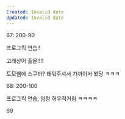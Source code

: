 ```yaml
---
Created: Invalid date
Updated: Invalid date
---
```

67: 200-90

프로그킥 연습!!

고래상어 출몰!!!!

토모쌤에 스쿠터? 태워주셔서 가까이서 봤당 ㅋㅋㅋ

68: 200-100

프로그킥 연습, 엄청 허우적거림 ㅋㅋㅋㅋ

69